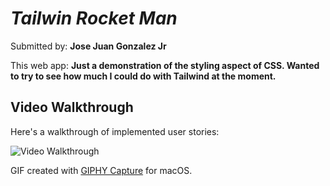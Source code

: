 # *Tailwin Rocket Man*

Submitted by: **Jose Juan Gonzalez Jr**

This web app: **Just a demonstration of the styling aspect of CSS. Wanted to try to see how much I could do with Tailwind at the moment.**





## Video Walkthrough

Here's a walkthrough of implemented user stories:

<img src='https://i.imgur.com/Iv3OfdQ.gif' title='Video Walkthrough' width='' alt='Video Walkthrough' />

<!-- Replace this with whatever GIF tool you used! -->
GIF created with [GIPHY Capture](https://giphy.com/apps/giphycapture) for macOS.
